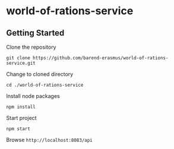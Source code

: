 # world-of-rations-service

## Getting Started

Clone the repository

`git clone https://github.com/barend-erasmus/world-of-rations-service.git`

Change to cloned directory

`cd ./world-of-rations-service`

Install node packages

`npm install`

Start project

`npm start`

Browse `http://localhost:8083/api`